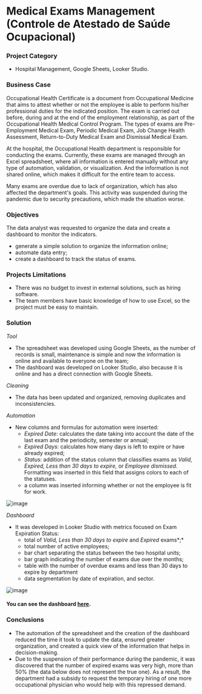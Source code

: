 # Medical Exams Management (Controle de Atestado de Saúde Ocupacional)

### Project Category

* Hospital Management, Google Sheets, Looker Studio.

### Business Case

Occupational Health Certificate is a document from Occupational Medicine that aims to attest whether or not the employee is able to perform his/her professional duties for the indicated position. The exam is carried out before, during and at the end of the employment relationship, as part of the Occupational Health Medical Control Program.  The types of exams are Pre-Employment Medical Exam, Periodic Medical Exam, Job Change Health Assessment, Return-to-Duty Medical Exam and Dismissal Medical Exam.

At the hospital, the Occupational Health department is responsible for conducting the exams. Currently, these exams are managed through an Excel spreadsheet, where all information is entered manually without any type of automation, validation, or visualization. And the information is not shared online, which makes it difficult for the entire team to access.

Many exams are overdue due to lack of organization, which has also affected the department's goals. This activity was suspended during the pandemic due to security precautions, which made the situation worse.

### Objectives

The data analyst was requested to organize the data and create a dashboard to monitor the indicators.

- generate a simple solution to organize the information online;
- automate data entry;
- create a dashboard to track the status of exams.

### Projects Limitations

* There was no budget to invest in external solutions, such as hiring software.
* The team members have basic knowledge of how to use Excel, so the project must be easy to maintain.

### Solution

_Tool_
- The spreadsheet was developed using Google Sheets, as the number of records is small, maintenance is simple and now the information is online and available to everyone on the team;
- The dashboard was developed on Looker Studio, also because it is online and has a direct connection with Google Sheets.

_Cleaning_
- The data has been updated and organized, removing duplicates and inconsistencies.

_Automation_
- New columns and formulas for automation were inserted:
    - *Expired Date:* calculates the date taking into account the date of the last exam and the periodicity, semester or annual;
    - *Expired Days:* calculates how many days is left to expire or have already expired;
    - *Status:* addition of the status column that classifies exams as *Valid, Expired, Less than 30 days to expire,* or *Employee dismissed*. Formatting was inserted in this field that assigns colors to each of the statuses.
    - a column was inserted informing whether or not the employee is fit for work.
 
![image](https://github.com/amanda-nascimentobarbosa/medical_exams_management/assets/100388639/9b994220-55fa-4398-a5ba-2b311529eafe)


_Dashboard_
- It was developed in Looker Studio with metrics focused on Exam Expiration Status:
    - total of *Valid, Less than 30 days to expire* and *Expired* exams*;*
    - total number of active employees;
    - bar chart separating the status between the two hospital units;
    - bar graph indicating the number of exams due over the months;
    - table with the number of overdue exams and less than 30 days to expire by department
    - data segmentation by date of expiration, and sector.
 
![image](https://github.com/amanda-nascimentobarbosa/medical_exams_management/assets/100388639/580b898b-26c3-4b5d-af62-772eea277653)

#### You can see the dashboard [here](https://lookerstudio.google.com/s/qSE1x1SbHeY).

### Conclusions

* The automation of the spreadsheet and the creation of the dashboard reduced the time it took to update the data, ensured greater organization, and created a quick view of the information that helps in decision-making.
* Due to the suspension of their performance during the pandemic, it was discovered that the number of expired exams was very high, more than 50% (the data below does not represent the true one). As a result, the department had a subsidy to request the temporary hiring of one more occupational physician who would help with this repressed demand.
